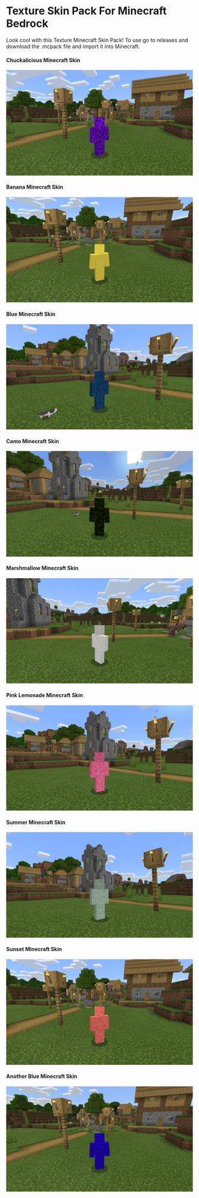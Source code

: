 # Texture Skin Pack For Minecraft Bedrock

<p>
Look cool with this Texture Minecraft Skin Pack! To use go to releases and download the .mcpack file and import it into Minecraft.
</p>

#### Chuckalicious Minecraft Skin
![Chuckalicious](./images/chuckalicious.png)

#### Banana Minecraft Skin
![Banana](./images/banana.png)

#### Blue Minecraft Skin
![Blue](./images/blue.png)

#### Camo Minecraft Skin
![Camo](./images/camo.png)

#### Marshmallow Minecraft Skin
![Marshmallow](./images/marshmallow.png)

#### Pink Lemonade Minecraft Skin
![Pink Lemonade](./images/pinklemonade.png)

#### Summer Minecraft Skin
![Summer](./images/summer.png)

#### Sunset Minecraft Skin
![Sunset](./images/sunset.png)

#### Another Blue Minecraft Skin
![Another Blue](./images/anotherblue.png)